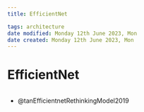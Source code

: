```yaml
---
title: EfficientNet

tags: architecture 
date modified: Monday 12th June 2023, Mon
date created: Monday 12th June 2023, Mon
---
```


# EfficientNet
```toc
```

- @tanEfficientnetRethinkingModel2019


